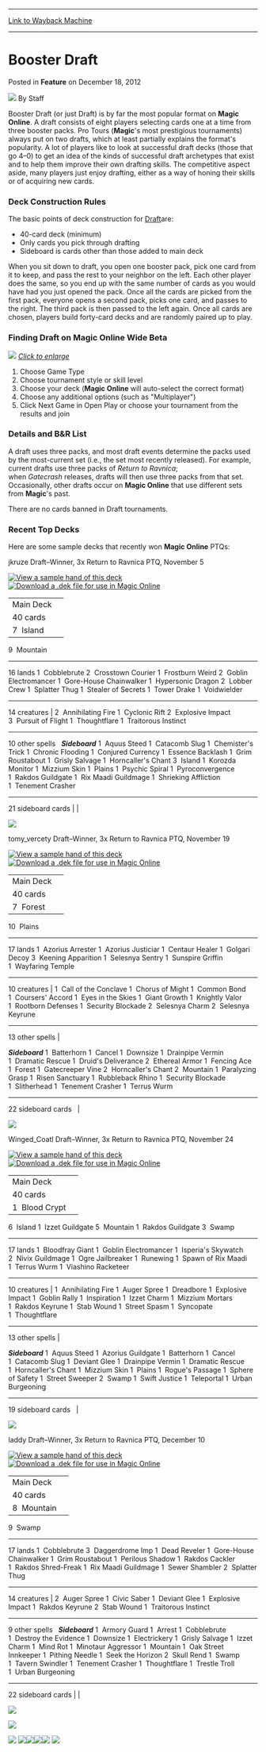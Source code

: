 
---
[Link to Wayback Machine](https://web.archive.org/web/20211202044038/https://magic.wizards.com/en/articles/archive/feature/booster-draft-2012-12-18)

[_metadata_:author]:- "Staff"
[_metadata_:description]:- "Booster Draft (or just Draft) is by far the most popular format on Magic Online. A draft consists of eight players selecting cards one at a time from three booster packs. Pro Tours (Magic's most prestigious tournaments) always put on two drafts, which at least partially explains the format's popularity. A lot of players like to look at successful draft decks (those that go"
[_metadata_:generator]:- "Drupal 7 (http://drupal.org)"
[_metadata_:node]:- "353271"
[_metadata_:publish_date]:- "2012-12-18"
[_metadata_:source]:- "div-main-content"
[_metadata_:title]:- "Booster Draft"
[_metadata_:wayback_capture_timestamp]:- "2021-12-02 04:40:38"
[_metadata_:wayback_raw_url]:- "https://web.archive.org/web/20211202044038id_/https://magic.wizards.com/en/articles/archive/feature/booster-draft-2012-12-18"
[_metadata_:wayback_url]:- "https://magic.wizards.com/en/articles/archive/feature/booster-draft-2012-12-18"
---


Booster Draft
=============



 Posted in **Feature**
 on December 18, 2012 






![](https://media.magic.wizards.com/styles/auth_small/public/images/person/authorpic_staff.jpg)
By Staff











Booster Draft (or just Draft) is by far the most popular format on **Magic Online**. A draft consists of eight players selecting cards one at a time from three booster packs. Pro Tours (**Magic**'s most prestigious tournaments) always put on two drafts, which at least partially explains the format's popularity. A lot of players like to look at successful draft decks (those that go 4–0) to get an idea of the kinds of successful draft archetypes that exist and to help them improve their own drafting skills. The competitive aspect aside, many players just enjoy drafting, either as a way of honing their skills or of acquiring new cards.


### Deck Construction Rules


The basic points of deck construction for [Draft](http://www.wizards.com/magic/tcg/resources.aspx?x=mtg/tcg/resources/formats-sanctioned#limited)are:



* 40-card deck (minimum)
* Only cards you pick through drafting
* Sideboard is cards other than those added to main deck

When you sit down to draft, you open one booster pack, pick one card from it to keep, and pass the rest to your neighbor on the left. Each other player does the same, so you end up with the same number of cards as you would have had you just opened the pack. Once all the cards are picked from the first pack, everyone opens a second pack, picks one card, and passes to the right. The third pack is then passed to the left again. Once all cards are chosen, players build forty-card decks and are randomly paired up to play.


### Finding Draft on **Magic Online** Wide Beta


[![](https://media.wizards.com/images/magic/daily/features/format226b_draft.jpg)](http://media.wizards.com/images/magic/daily/features/format226b_draft_large.jpg)
[*Click to enlarge*](http://media.wizards.com/images/magic/daily/features/format226b_draft_large.jpg)


1. Choose Game Type
2. Choose tournament style or skill level
3. Choose your deck (**Magic Online** will auto-select the correct format)
4. Choose any additional options (such as "Multiplayer")
5. Click Next Game in Open Play or choose your tournament from the results and join



### Details and B&R List



A draft uses three packs, and most draft events determine the packs used by the most-current set (i.e., the set most recently released). For example, current drafts use three packs of *Return to Ravnica*; when *Gatecrash* releases, drafts will then use three packs from that set. Occasionally, other drafts occur on **Magic Online** that use different sets from **Magic**'s past.


There are no cards banned in Draft tournaments.


### Recent Top Decks


Here are some sample decks that recently won **Magic Online** PTQs:






jkruze
Draft–Winner, 3x Return to Ravnica PTQ, November 5

[![View a sample hand of this deck](https://web.archive.org/web/20140720155224id_/http://archive.wizards.com/magic/assets/decklist/handIcon.png)](http://archive.wizards.com/magic/samplehand.asp?x=mtg/daily/feature/format226b&decknum=1)
[![Download a .dek file for use in Magic Online](https://web.archive.org/web/20140720182223id_/http://archive.wizards.com/magic/assets/decklist/dekdownload.png)](http://archive.wizards.com/magic/mtgdailyfeatureformat226bx1.dek?x=mtg/daily/feature/format226b&decknum=1)







|  |  |
| --- | --- |
| Main Deck
40 cards |  |
| 7  Island
 9  Mountain


---

16 lands
 1  Cobblebrute
 2  Crosstown Courier
 1  Frostburn Weird
 2  Goblin Electromancer
 1  Gore-House Chainwalker
 1  Hypersonic Dragon
 2  Lobber Crew
 1  Splatter Thug
 1  Stealer of Secrets
 1  Tower Drake
 1  Voidwielder


---

14 creatures | 2  Annihilating Fire
 1  Cyclonic Rift
 2  Explosive Impact
 3  Pursuit of Flight
 1  Thoughtflare
 1  Traitorous Instinct


---

10 other spells
  
 ***Sideboard***
 1  Aquus Steed
 1  Catacomb Slug
 1  Chemister's Trick
 1  Chronic Flooding
 1  Conjured Currency
 1  Essence Backlash
 1  Grim Roustabout
 1  Grisly Salvage
 1  Horncaller's Chant
 3  Island
 1  Korozda Monitor
 1  Mizzium Skin
 1  Plains
 1  Psychic Spiral
 1  Pyroconvergence
 1  Rakdos Guildgate
 1  Rix Maadi Guildmage
 1  Shrieking Affliction
 1  Tenement Crasher


---

21 sideboard cards |  |

![](http://gatherer.wizards.com/Handlers/Image.ashx?size=small&multiverseid=10100000&type=card)









tomy\_vercety
Draft–Winner, 3x Return to Ravnica PTQ, November 19

[![View a sample hand of this deck](https://web.archive.org/web/20140720155224id_/http://archive.wizards.com/magic/assets/decklist/handIcon.png)](http://archive.wizards.com/magic/samplehand.asp?x=mtg/daily/feature/format226b&decknum=2)
[![Download a .dek file for use in Magic Online](https://web.archive.org/web/20140720182223id_/http://archive.wizards.com/magic/assets/decklist/dekdownload.png)](http://archive.wizards.com/magic/mtgdailyfeatureformat226bx2.dek?x=mtg/daily/feature/format226b&decknum=2)







|  |  |
| --- | --- |
| Main Deck
40 cards |  |
| 7  Forest
 10  Plains


---

17 lands
 1  Azorius Arrester
 1  Azorius Justiciar
 1  Centaur Healer
 1  Golgari Decoy
 3  Keening Apparition
 1  Selesnya Sentry
 1  Sunspire Griffin
 1  Wayfaring Temple


---

10 creatures | 1  Call of the Conclave
 1  Chorus of Might
 1  Common Bond
 1  Coursers' Accord
 1  Eyes in the Skies
 1  Giant Growth
 1  Knightly Valor
 1  Rootborn Defenses
 1  Security Blockade
 2  Selesnya Charm
 2  Selesnya Keyrune


---

13 other spells | 

***Sideboard***
 1  Batterhorn
 1  Cancel
 1  Downsize
 1  Drainpipe Vermin
 1  Dramatic Rescue
 1  Druid's Deliverance
 2  Ethereal Armor
 1  Fencing Ace
 1  Forest
 1  Gatecreeper Vine
 2  Horncaller's Chant
 2  Mountain
 1  Paralyzing Grasp
 1  Risen Sanctuary
 1  Rubbleback Rhino
 1  Security Blockade
 1  Slitherhead
 1  Tenement Crasher
 1  Terrus Wurm


---

22 sideboard cards
   |

![](http://gatherer.wizards.com/Handlers/Image.ashx?size=small&multiverseid=10100000&type=card)










Winged\_Coatl
Draft–Winner, 3x Return to Ravnica PTQ, November 24

[![View a sample hand of this deck](https://web.archive.org/web/20140720155224id_/http://archive.wizards.com/magic/assets/decklist/handIcon.png)](http://archive.wizards.com/magic/samplehand.asp?x=mtg/daily/feature/format226b&decknum=3)
[![Download a .dek file for use in Magic Online](https://web.archive.org/web/20140720182223id_/http://archive.wizards.com/magic/assets/decklist/dekdownload.png)](http://archive.wizards.com/magic/mtgdailyfeatureformat226bx3.dek?x=mtg/daily/feature/format226b&decknum=3)







|  |  |
| --- | --- |
| Main Deck
40 cards |  |
| 1  Blood Crypt
 6  Island
 1  Izzet Guildgate
 5  Mountain
 1  Rakdos Guildgate
 3  Swamp


---

17 lands
 1  Bloodfray Giant
 1  Goblin Electromancer
 1  Isperia's Skywatch
 2  Nivix Guildmage
 1  Ogre Jailbreaker
 1  Runewing
 1  Spawn of Rix Maadi
 1  Terrus Wurm
 1  Viashino Racketeer


---

10 creatures | 1  Annihilating Fire
 1  Auger Spree
 1  Dreadbore
 1  Explosive Impact
 1  Goblin Rally
 1  Inspiration
 1  Izzet Charm
 1  Mizzium Mortars
 1  Rakdos Keyrune
 1  Stab Wound
 1  Street Spasm
 1  Syncopate
 1  Thoughtflare


---

13 other spells | 

***Sideboard***
 1  Aquus Steed
 1  Azorius Guildgate
 1  Batterhorn
 1  Cancel
 1  Catacomb Slug
 1  Deviant Glee
 1  Drainpipe Vermin
 1  Dramatic Rescue
 1  Horncaller's Chant
 1  Mizzium Skin
 1  Plains
 1  Rogue's Passage
 1  Sphere of Safety
 1  Street Sweeper
 2  Swamp
 1  Swift Justice
 1  Teleportal
 1  Urban Burgeoning


---

19 sideboard cards
   |

![](http://gatherer.wizards.com/Handlers/Image.ashx?size=small&multiverseid=10100000&type=card)










laddy
Draft–Winner, 3x Return to Ravnica PTQ, December 10

[![View a sample hand of this deck](https://web.archive.org/web/20140720155224id_/http://archive.wizards.com/magic/assets/decklist/handIcon.png)](http://archive.wizards.com/magic/samplehand.asp?x=mtg/daily/feature/format226b&decknum=4)
[![Download a .dek file for use in Magic Online](https://web.archive.org/web/20140720182223id_/http://archive.wizards.com/magic/assets/decklist/dekdownload.png)](http://archive.wizards.com/magic/mtgdailyfeatureformat226bx4.dek?x=mtg/daily/feature/format226b&decknum=4)







|  |  |
| --- | --- |
| Main Deck
40 cards |  |
| 8  Mountain
 9  Swamp


---

17 lands
 1  Cobblebrute
 3  Daggerdrome Imp
 1  Dead Reveler
 1  Gore-House Chainwalker
 1  Grim Roustabout
 1  Perilous Shadow
 1  Rakdos Cackler
 1  Rakdos Shred-Freak
 1  Rix Maadi Guildmage
 1  Sewer Shambler
 2  Splatter Thug


---

14 creatures | 2  Auger Spree
 1  Civic Saber
 1  Deviant Glee
 1  Explosive Impact
 1  Rakdos Keyrune
 2  Stab Wound
 1  Traitorous Instinct


---

9 other spells
  
 ***Sideboard***
 1  Armory Guard
 1  Arrest
 1  Cobblebrute
 1  Destroy the Evidence
 1  Downsize
 1  Electrickery
 1  Grisly Salvage
 1  Izzet Charm
 1  Mind Rot
 1  Minotaur Aggressor
 1  Mountain
 1  Oak Street Innkeeper
 1  Pithing Needle
 1  Seek the Horizon
 2  Skull Rend
 1  Swamp
 1  Tavern Swindler
 1  Tenement Crasher
 1  Thoughtflare
 1  Trestle Troll
 1  Urban Burgeoning


---

22 sideboard cards |  |

![](http://gatherer.wizards.com/Handlers/Image.ashx?size=small&multiverseid=10100000&type=card)







![](https://media.wizards.com/images/magic/daily/footers/MTGO_Week/mtgo_CTA_static_top.jpg)

![](https://media.wizards.com/images/magic/daily/footers/MTGO_Week/mtgo_CTA_static_lleft.jpg)
[![](https://media.wizards.com/images/magic/daily/footers/MTGO_Week/mtgo_CTA_static_details.jpg)](http://www.wizards.com/Magic/Digital/MagicOnline.aspx?x=mtg/digital/magiconline/download)![](https://media.wizards.com/images/magic/daily/footers/MTGO_Week/mtgo_CTA_static_bottom_right.jpg)[![](https://media.wizards.com/images/magic/daily/footers/MTGO_Week/mtgo_CTA_static_feedback.jpg)](http://www.surveygizmo.com/s3/1112822/MTGO-Wide-Beta-Survey-2-December-11-2012)![](https://media.wizards.com/images/magic/daily/footers/MTGO_Week/mtgo_CTA_static_bottom_left.jpg)
![](https://media.wizards.com/images/magic/daily/footers/MTGO_Week/mtgo_CTA_static_body.jpg)






